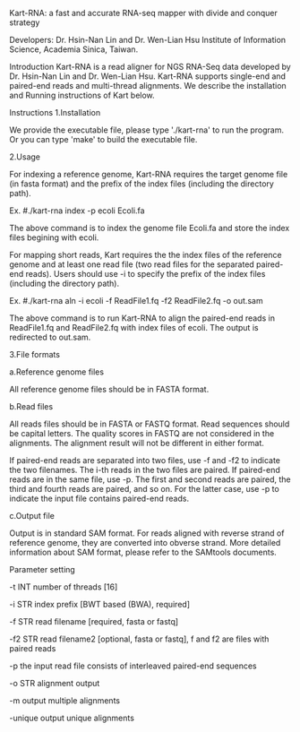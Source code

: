Kart-RNA: a fast and accurate RNA-seq mapper with divide and conquer strategy

Developers: Dr. Hsin-Nan Lin and Dr. Wen-Lian Hsu Institute of Information Science, Academia Sinica, Taiwan.

Introduction
Kart-RNA is a read aligner for NGS RNA-Seq data developed by Dr. Hsin-Nan Lin and Dr. Wen-Lian Hsu. Kart-RNA supports single-end and paired-end reads and multi-thread alignments. We describe the installation and Running instructions of Kart below.

Instructions
1.Installation

We provide the executable file, please type './kart-rna' to run the program. Or you can type 'make' to build the executable file.

2.Usage

For indexing a reference genome, Kart-RNA requires the target genome file (in fasta format) and the prefix of the index files (including the directory path).

Ex. #./kart-rna index -p ecoli Ecoli.fa

The above command is to index the genome file Ecoli.fa and store the index files begining with ecoli.

For mapping short reads, Kart requires the the index files of the reference genome and at least one read file (two read files for the separated paired-end reads). Users should use -i to specify the prefix of the index files (including the directory path).

Ex. #./kart-rna aln -i ecoli -f ReadFile1.fq -f2 ReadFile2.fq -o out.sam

The above command is to run Kart-RNA to align the paired-end reads in ReadFile1.fq and ReadFile2.fq with index files of ecoli. The output is redirected to out.sam.

3.File formats

a.Reference genome files

All reference genome files should be in FASTA format.

b.Read files

All reads files should be in FASTA or FASTQ format. Read sequences should be capital letters. The quality scores in FASTQ are not considered in the alignments. The alignment result will not be different in either format.

If paired-end reads are separated into two files, use -f and -f2 to indicate the two filenames. The i-th reads in the two files are paired. If paired-end reads are in the same file, use -p. The first and second reads are paired, the third and fourth reads are paired, and so on. For the latter case, use -p to indicate the input file contains paired-end reads.

c.Output file

Output is in standard SAM format. For reads aligned with reverse strand of reference genome, they are converted into obverse strand. More detailed information about SAM format, please refer to the SAMtools documents.

Parameter setting

-t INT number of threads [16]

-i STR index prefix [BWT based (BWA), required]

-f STR read filename [required, fasta or fastq]

-f2 STR read filename2 [optional, fasta or fastq], f and f2 are files with paired reads

-p the input read file consists of interleaved paired-end sequences

-o STR alignment output

-m output multiple alignments

-unique output unique alignments

